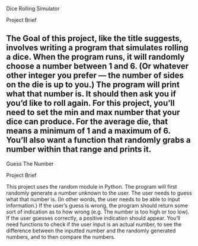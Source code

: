 Dice Rolling Simulator

Project Brief

The Goal of this project, like the title suggests, involves writing a program that simulates rolling a
dice. When the program runs, it will randomly choose a number between 1 and 6. (Or whatever
other integer you prefer — the number of sides on the die is up to you.) The program will print
what that number is. It should then ask you if you’d like to roll again. For this project, you’ll need
to set the min and max number that your dice can produce. For the average die, that means a
minimum of 1 and a maximum of 6. You’ll also want a function that randomly grabs a number
within that range and prints it.
--------------------------------------------------------------------------------------------------------------------
Guess The Number

Project Brief

This project uses the random module in Python. The program will first randomly generate a
number unknown to the user. The user needs to guess what that number is. (In other words, the
user needs to be able to input information.) If the user’s guess is wrong, the program should
return some sort of indication as to how wrong (e.g. The number is too high or too low). If the
user guesses correctly, a positive indication should appear. You’ll need functions to check if the
user input is an actual number, to see the difference between the inputted number and the
randomly generated numbers, and to then compare the numbers.
